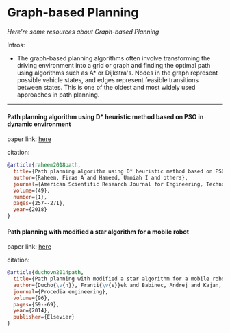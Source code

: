 # Graph-based Planning
*Here're some resources about Graph-based Planning*

Intros:
* The graph-based planning algorithms often involve transforming the driving environment into a grid or graph and finding the optimal path using algorithms such as A* or Dijkstra's. Nodes in the graph represent possible vehicle states, and edges represent feasible transitions between states. This is one of the oldest and most widely used approaches in path planning.

---


#### Path planning algorithm using D* heuristic method based on PSO in dynamic environment

paper link: [here](https://core.ac.uk/download/pdf/235050716.pdf)

citation: 
```bibtex
@article{raheem2018path,
  title={Path planning algorithm using D* heuristic method based on PSO in dynamic environment},
  author={Raheem, Firas A and Hameed, Umniah I and others},
  journal={American Scientific Research Journal for Engineering, Technology, and Sciences},
  volume={49},
  number={1},
  pages={257--271},
  year={2018}
}
```


#### Path planning with modified a star algorithm for a mobile robot

paper link: [here](https://www.sciencedirect.com/science/article/pii/S187770581403149X/pdf?md5=c268e599865d356b71de135a7d8caaa5&pid=1-s2.0-S187770581403149X-main.pdf&_valck=1)

citation: 
```bibtex
@article{duchovn2014path,
  title={Path planning with modified a star algorithm for a mobile robot},
  author={Ducho{\v{n}}, Franti{\v{s}}ek and Babinec, Andrej and Kajan, Martin and Be{\v{n}}o, Peter and Florek, Martin and Fico, Tom{\'a}{\v{s}} and Juri{\v{s}}ica, Ladislav},
  journal={Procedia engineering},
  volume={96},
  pages={59--69},
  year={2014},
  publisher={Elsevier}
}
```
